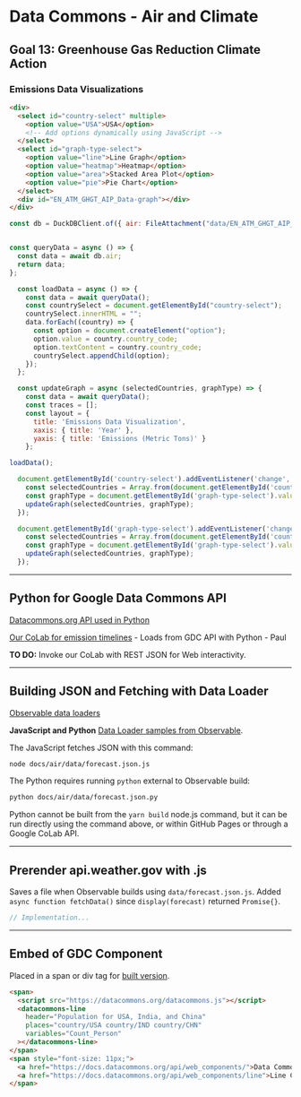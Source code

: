 # Data Commons - Air and Climate

## Goal 13: Greenhouse Gas Reduction Climate Action

### Emissions Data Visualizations

```html
<div>
  <select id="country-select" multiple>
    <option value="USA">USA</option>
    <!-- Add options dynamically using JavaScript -->
  </select>
  <select id="graph-type-select">
    <option value="line">Line Graph</option>
    <option value="heatmap">Heatmap</option>
    <option value="area">Stacked Area Plot</option>
    <option value="pie">Pie Chart</option>
  </select>
  <div id="EN_ATM_GHGT_AIP_Data-graph"></div>
</div>
```

```js
const db = DuckDBClient.of({ air: FileAttachment("data/EN_ATM_GHGT_AIP_Series.json").json() });


const queryData = async () => {
  const data = await db.air;
  return data;
};

  const loadData = async () => {
    const data = await queryData();
    const countrySelect = document.getElementById("country-select");
    countrySelect.innerHTML = "";
    data.forEach((country) => {
      const option = document.createElement("option");
      option.value = country.country_code;
      option.textContent = country.country_code;
      countrySelect.appendChild(option);
    });
  };

  const updateGraph = async (selectedCountries, graphType) => {
    const data = await queryData();
    const traces = [];
    const layout = {
      title: 'Emissions Data Visualization',
      xaxis: { title: 'Year' },
      yaxis: { title: 'Emissions (Metric Tons)' }
    };

loadData();

  document.getElementById('country-select').addEventListener('change', () => {
    const selectedCountries = Array.from(document.getElementById('country-select').selectedOptions).map((option) => option.value);
    const graphType = document.getElementById('graph-type-select').value;
    updateGraph(selectedCountries, graphType);
  });

  document.getElementById('graph-type-select').addEventListener('change', () => {
    const selectedCountries = Array.from(document.getElementById('country-select').selectedOptions).map((option) => option.value);
    const graphType = document.getElementById('graph-type-select').value;
    updateGraph(selectedCountries, graphType);
  });

```

---

## Python for Google Data Commons API

[Datacommons.org API used in Python](https://docs.datacommons.org/api/python/)

[Our CoLab for emission timelines](https://colab.research.google.com/drive/1mZC2Pn4oKau9Sz1Q16_qnOK7Tai09uEo#scrollTo=2gMBtmu1MGfq&line=19&uniqifier=1) - Loads from GDC API with Python - Paul

**TO DO:** Invoke our CoLab with REST JSON for Web interactivity.

---

## Building JSON and Fetching with Data Loader

[Observable data loaders](https://observablehq.com/framework/loaders) 

**JavaScript and Python** [Data Loader samples from Observable](https://observablehq.com/framework/getting-started#next-steps).

The JavaScript fetches JSON with this command:

```bash
node docs/air/data/forecast.json.js
```

The Python requires running `python` external to Observable build:

```bash
python docs/air/data/forecast.json.py
```

Python cannot be built from the `yarn build` node.js command, but it can be run directly using the command above, or within GitHub Pages or through a Google CoLab API.

---

## Prerender api.weather.gov with .js

Saves a file when Observable builds using `data/forecast.json.js`. Added `async function fetchData()` since `display(forecast)` returned `Promise{}`.

```js
// Implementation...
```

---

## Embed of GDC Component

Placed in a span or div tag for [built version](../../dist/air/).

```html
<span>
  <script src="https://datacommons.org/datacommons.js"></script>
  <datacommons-line
    header="Population for USA, India, and China"
    places="country/USA country/IND country/CHN"
    variables="Count_Person"
  ></datacommons-line>
</span>
<span style="font-size: 11px;">
  <a href="https://docs.datacommons.org/api/web_components/">Data Commons Web Components</a> - 
  <a href="https://docs.datacommons.org/api/web_components/line">Line Chart Web Component</a>
</span>
```

